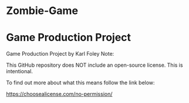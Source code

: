 # Zombie-Game

# Game Production Project

Game Production Project by Karl Foley
Note:

This GitHub repository does NOT include an open-source license. This is intentional.

To find out more about what this means follow the link below:

https://choosealicense.com/no-permission/

